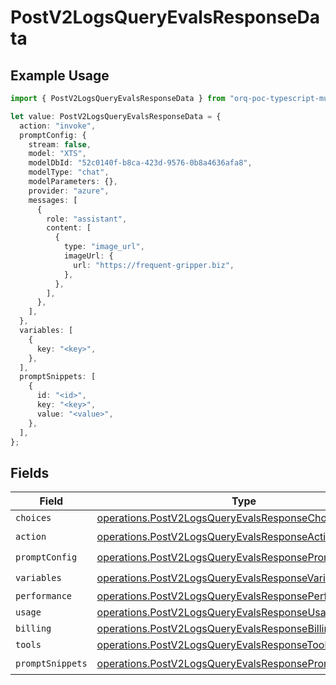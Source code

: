 # PostV2LogsQueryEvalsResponseData

## Example Usage

```typescript
import { PostV2LogsQueryEvalsResponseData } from "orq-poc-typescript-multi-env-version/models/operations";

let value: PostV2LogsQueryEvalsResponseData = {
  action: "invoke",
  promptConfig: {
    stream: false,
    model: "XTS",
    modelDbId: "52c0140f-b8ca-423d-9576-0b8a4636afa8",
    modelType: "chat",
    modelParameters: {},
    provider: "azure",
    messages: [
      {
        role: "assistant",
        content: [
          {
            type: "image_url",
            imageUrl: {
              url: "https://frequent-gripper.biz",
            },
          },
        ],
      },
    ],
  },
  variables: [
    {
      key: "<key>",
    },
  ],
  promptSnippets: [
    {
      id: "<id>",
      key: "<key>",
      value: "<value>",
    },
  ],
};
```

## Fields

| Field                                                                                                                            | Type                                                                                                                             | Required                                                                                                                         | Description                                                                                                                      |
| -------------------------------------------------------------------------------------------------------------------------------- | -------------------------------------------------------------------------------------------------------------------------------- | -------------------------------------------------------------------------------------------------------------------------------- | -------------------------------------------------------------------------------------------------------------------------------- |
| `choices`                                                                                                                        | [operations.PostV2LogsQueryEvalsResponseChoices](../../models/operations/postv2logsqueryevalsresponsechoices.md)[]               | :heavy_minus_sign:                                                                                                               | N/A                                                                                                                              |
| `action`                                                                                                                         | [operations.PostV2LogsQueryEvalsResponseAction](../../models/operations/postv2logsqueryevalsresponseaction.md)                   | :heavy_check_mark:                                                                                                               | N/A                                                                                                                              |
| `promptConfig`                                                                                                                   | [operations.PostV2LogsQueryEvalsResponsePromptConfig](../../models/operations/postv2logsqueryevalsresponsepromptconfig.md)       | :heavy_check_mark:                                                                                                               | N/A                                                                                                                              |
| `variables`                                                                                                                      | [operations.PostV2LogsQueryEvalsResponseVariables](../../models/operations/postv2logsqueryevalsresponsevariables.md)[]           | :heavy_check_mark:                                                                                                               | N/A                                                                                                                              |
| `performance`                                                                                                                    | [operations.PostV2LogsQueryEvalsResponsePerformance](../../models/operations/postv2logsqueryevalsresponseperformance.md)         | :heavy_minus_sign:                                                                                                               | N/A                                                                                                                              |
| `usage`                                                                                                                          | [operations.PostV2LogsQueryEvalsResponseUsage](../../models/operations/postv2logsqueryevalsresponseusage.md)                     | :heavy_minus_sign:                                                                                                               | N/A                                                                                                                              |
| `billing`                                                                                                                        | [operations.PostV2LogsQueryEvalsResponseBilling](../../models/operations/postv2logsqueryevalsresponsebilling.md)                 | :heavy_minus_sign:                                                                                                               | N/A                                                                                                                              |
| `tools`                                                                                                                          | [operations.PostV2LogsQueryEvalsResponseTools](../../models/operations/postv2logsqueryevalsresponsetools.md)[]                   | :heavy_minus_sign:                                                                                                               | N/A                                                                                                                              |
| `promptSnippets`                                                                                                                 | [operations.PostV2LogsQueryEvalsResponsePromptSnippets](../../models/operations/postv2logsqueryevalsresponsepromptsnippets.md)[] | :heavy_check_mark:                                                                                                               | N/A                                                                                                                              |
